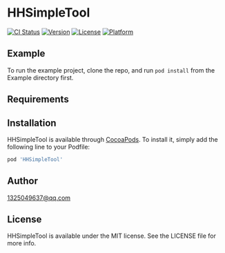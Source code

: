 # HHSimpleTool

[![CI Status](https://img.shields.io/travis/1325049637@qq.com/HHSimpleTool.svg?style=flat)](https://travis-ci.org/1325049637@qq.com/HHSimpleTool)
[![Version](https://img.shields.io/cocoapods/v/HHSimpleTool.svg?style=flat)](https://cocoapods.org/pods/HHSimpleTool)
[![License](https://img.shields.io/cocoapods/l/HHSimpleTool.svg?style=flat)](https://cocoapods.org/pods/HHSimpleTool)
[![Platform](https://img.shields.io/cocoapods/p/HHSimpleTool.svg?style=flat)](https://cocoapods.org/pods/HHSimpleTool)

## Example

To run the example project, clone the repo, and run `pod install` from the Example directory first.

## Requirements

## Installation

HHSimpleTool is available through [CocoaPods](https://cocoapods.org). To install
it, simply add the following line to your Podfile:

```ruby
pod 'HHSimpleTool'
```

## Author

1325049637@qq.com

## License

HHSimpleTool is available under the MIT license. See the LICENSE file for more info.
